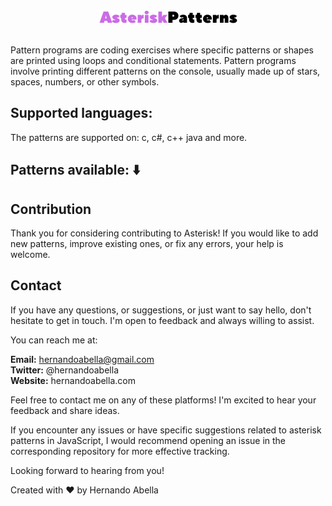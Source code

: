 <div align="center"><img title="logo" alt="logo" src="/images/logo-light.png"></div>
<br/>
<p>Pattern programs are coding exercises where specific patterns or shapes are printed using loops and conditional statements. Pattern programs involve printing different patterns on the console, usually made up of stars, spaces, numbers, or other symbols.<p>

## Supported languages:
The patterns are supported on: c, c#, c++ java and more. 

## Patterns available: ⬇️

## Contribution
Thank you for considering contributing to Asterisk! If you would like to add new patterns, improve existing ones, or fix any errors, your help is welcome.

## Contact
If you have any questions, or suggestions, or just want to say hello, don't hesitate to get in touch. I'm open to feedback and always willing to assist.

You can reach me at:

**Email:** hernandoabella@gmail.com </br>
**Twitter:** @hernandoabella </br>
**Website:** hernandoabella.com </br>

Feel free to contact me on any of these platforms! I'm excited to hear your feedback and share ideas.

If you encounter any issues or have specific suggestions related to asterisk patterns in JavaScript, I would recommend opening an issue in the corresponding repository for more effective tracking.

Looking forward to hearing from you!

Created with ❤️ by Hernando Abella
